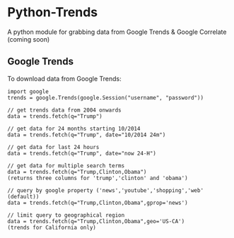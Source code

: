 Python-Trends
======

A python module for grabbing data from Google Trends & Google Correlate (coming soon)

Google Trends
-------------
To download data from Google Trends:

    import google
    trends = google.Trends(google.Session("username", "password"))

    // get trends data from 2004 onwards
    data = trends.fetch(q="Trump")

    // get data for 24 months starting 10/2014
    data = trends.fetch(q="Trump", date="10/2014 24m")

    // get data for last 24 hours
    data = trends.fetch(q="Trump", date="now 24-H")

    // get data for multiple search terms
    data = trends.fetch(q="Trump,Clinton,Obama")
    (returns three columns for 'trump','clinton' and 'obama')

    // query by google property ('news','youtube','shopping','web' (default))
    data = trends.fetch(q="Trump,Clinton,Obama",gprop='news')

    // limit query to geographical region
    data = trends.fetch(q="Trump,Clinton,Obama",geo='US-CA')
    (trends for California only)
    
